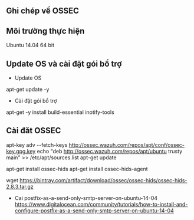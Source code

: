 ## Ghi chép về OSSEC

## Môi trường thực hiện

Ubuntu 14.04 64 bit

##  Update OS  và cài đặt gói bổ trợ

- Update OS 

apt-get update -y 

- Cài đặt gói bổ trợ

apt-get -y install build-essential inotify-tools 


## Cài đăt OSSEC

apt-key adv --fetch-keys http://ossec.wazuh.com/repos/apt/conf/ossec-key.gpg.key
echo "deb http://ossec.wazuh.com/repos/apt/ubuntu trusty main" >> /etc/apt/sources.list
apt-get update

apt-get install ossec-hids
apt-get install ossec-hids-agent


wget https://bintray.com/artifact/download/ossec/ossec-hids/ossec-hids-2.8.3.tar.gz


- Cai postfix-as-a-send-only-smtp-server-on-ubuntu-14-04
https://www.digitalocean.com/community/tutorials/how-to-install-and-configure-postfix-as-a-send-only-smtp-server-on-ubuntu-14-04